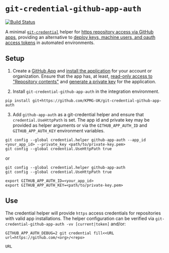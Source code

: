 # `git-credential-github-app-auth`
[![Build Status](
https://travis-ci.org/uw-ipd/git-credential-github-app-auth.svg?branch=master)](https://travis-ci.org/uw-ipd/git-credential-github-app-auth)

A minimal [`git-credential`](https://git-scm.com/docs/git-credential)
helper for [https repository access via GitHub
apps](https://developer.github.com/apps/building-github-apps/authenticating-with-github-apps/),
providing an alternative to [deploy keys, machine users, and oauth access
tokens](https://developer.github.com/v3/guides/managing-deploy-keys/) in
automated environments.

## Setup

1. Create a [GitHub App](
https://developer.github.com/apps/building-github-apps/creating-a-github-app/)
and [install the application](
https://developer.github.com/apps/managing-github-apps/making-a-github-app-public-or-private/#private-installation-flow)
for your account or organization. Ensure that the app has, at least,
[read-only access to "Repository contents"](
https://developer.github.com/apps/managing-github-apps/editing-a-github-app-s-permissions/)
and [generate a private key](
https://developer.github.com/apps/building-github-apps/authenticating-with-github-apps/#generating-a-private-key)
for the application.

2. Install `git-credential-github-app-auth` in the integration
   environment.

  ```
  pip install git+https://github.com/KPMG-UK/git-credential-github-app-auth
  ```

3. Add `github-app-auth` as a git-credential helper and ensure that
   `credential.UseHttpPath` is set. The app id and private key may be
   provided as helper arguments or via the `GITHUB_APP_AUTH_ID` and
   `GITHUB_APP_AUTH_KEY` environment variables.

  ```
  git config --global credential.helper github-app-auth --app_id <your_app_id> --private_key <path/to/private-key.pem>
  git config --global credential.UseHttpPath true
  ```

  or

  ```
  git config --global credential.helper github-app-auth 
  git config --global credential.UseHttpPath true

  export GITHUB_APP_AUTH_ID=<your_app_id>
  export GITHUB_APP_AUTH_KEY=<path/to/private-key.pem>
  ```

## Use

The credential helper will provide `https` access credentials for
repositories with valid app installations. The helper configuration can be
verified via `git-credential-github-app-auth -vv [current|token]` and/or:

```
GITHUB_APP_AUTH_DEBUG=2 git credential fill<<URL
url=https://github.com/<org>/<repo>

URL
```

